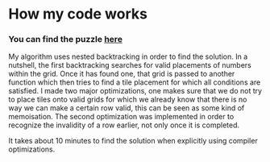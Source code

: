 # How my code works

### You can find the puzzle [here](https://www.janestreet.com/puzzles/number-cross-5-index/)

My algorithm uses nested backtracking in order to find the solution. In a nutshell, the first backtracking searches for valid placements of
numbers within the grid. Once it has found one, that grid is passed to another function which then tries to find a tile placement for which all
conditions are satisfied. I made two major optimizations, one makes sure that we do not try to place tiles onto valid grids for which we already know
that there is no way we can make a certain row valid, this can be seen as some kind of memoisation. The second optimization was implemented in order
to recognize the invalidity of a row earlier, not only once it is completed.

It takes about 10 minutes to find the solution when explicitly using compiler optimizations.
